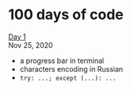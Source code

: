 # 100 days of code
[Day 1](days/day_01.md)  
Nov 25, 2020
- a progress bar in terminal
- characters encoding in Russian
- `try: ...; except (...): ...`
    